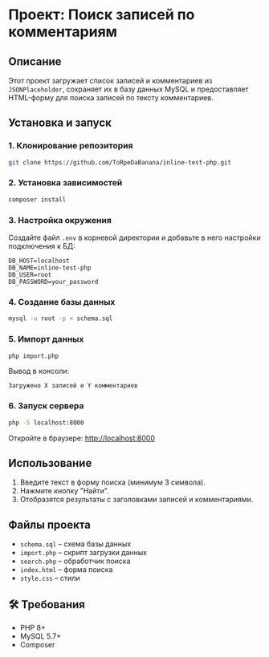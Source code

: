 # Проект: Поиск записей по комментариям

## Описание
Этот проект загружает список записей и комментариев из `JSONPlaceholder`, сохраняет их в базу данных MySQL и предоставляет HTML-форму для поиска записей по тексту комментариев.

## Установка и запуск

### 1. Клонирование репозитория
```bash
git clone https://github.com/ToRpeDaBanana/inline-test-php.git
```

### 2. Установка зависимостей
```bash
composer install
```

### 3. Настройка окружения
Создайте файл `.env` в корневой директории и добавьте в него настройки подключения к БД:
```
DB_HOST=localhost
DB_NAME=inline-test-php
DB_USER=root
DB_PASSWORD=your_password
```

### 4. Создание базы данных
```bash
mysql -u root -p < schema.sql
```

### 5. Импорт данных
```bash
php import.php
```
Вывод в консоли:
```
Загружено X записей и Y комментариев
```

### 6. Запуск сервера
```bash
php -S localhost:8000
```
Откройте в браузере: [http://localhost:8000](http://localhost:8000)

## Использование
1. Введите текст в форму поиска (минимум 3 символа).
2. Нажмите кнопку "Найти".
3. Отобразятся результаты с заголовками записей и комментариями.

## Файлы проекта
- `schema.sql` – схема базы данных
- `import.php` – скрипт загрузки данных
- `search.php` – обработчик поиска
- `index.html` – форма поиска
- `style.css` – стили

## 🛠 Требования
- PHP 8+
- MySQL 5.7+
- Composer

